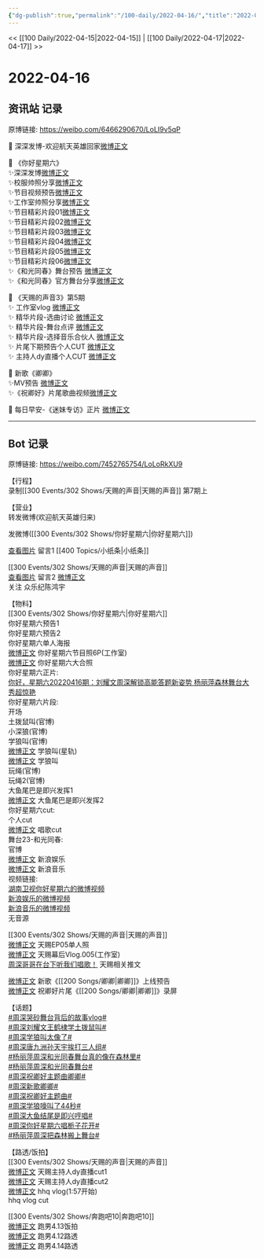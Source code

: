 ```yaml
---
{"dg-publish":true,"permalink":"/100-daily/2022-04-16/","title":"2022-04-16"}
---
```



<< [[100 Daily/2022-04-15\|2022-04-15]] | [[100 Daily/2022-04-17\|2022-04-17]] >>

# 2022-04-16

## 资讯站 记录

原博链接: https://weibo.com/6466290670/LoLI9v5qP

💫 深深发博-欢迎航天英雄回家[微博正文](https://m.weibo.cn/6466290670/4758679662889870)

💫 《你好星期六》  
✨深深发博[微博正文](https://m.weibo.cn/6466290670/4758991475312291)  
✨校服帅照分享[微博正文](https://m.weibo.cn/6466290670/4758889536947252)  
✨节目视频预告[微博正文](https://m.weibo.cn/6466290670/4758916611965385)  
✨工作室帅照分享[微博正文](https://m.weibo.cn/6466290670/4758969460195767)  
✨节目精彩片段01[微博正文](https://m.weibo.cn/6466290670/4758984172767476)  
✨节目精彩片段02[微博正文](https://m.weibo.cn/6466290670/4758984210514982)  
✨节目精彩片段03[微博正文](https://m.weibo.cn/6466290670/4758999948335372)  
✨节目精彩片段04[微博正文](https://m.weibo.cn/6466290670/4759012593633535)  
✨节目精彩片段05[微博正文](https://m.weibo.cn/6466290670/4759016310312538)  
✨节目精彩片段06[微博正文](https://m.weibo.cn/6466290670/4759025721804450)  
✨《和光同春》舞台预告 [微博正文](https://m.weibo.cn/6466290670/4758859723577365)  
✨《和光同春》官方舞台分享[微博正文](https://m.weibo.cn/6466290670/4758988254612673)

💫 《天赐的声音3》第5期  
✨ 工作室vlog [微博正文](https://m.weibo.cn/6466290670/4758917366677763)  
✨ 精华片段-选曲讨论 [微博正文](https://m.weibo.cn/6466290670/4758861375869325)  
✨ 精华片段-舞台点评 [微博正文](https://m.weibo.cn/6466290670/4758858252159224)  
✨ 精华片段-选择音乐合伙人 [微博正文](https://m.weibo.cn/6466290670/4758864816505867)  
✨ 片尾下期预告个人CUT [微博正文](https://m.weibo.cn/6466290670/4758848134972976)  
✨ 主持人dy直播个人CUT [微博正文](https://m.weibo.cn/6466290670/4758944863754102)

💫 新歌《卿卿》  
✨MV预告 [微博正文](https://m.weibo.cn/6466290670/4758968888987718)  
✨《祝卿好》片尾歌曲视频[微博正文](https://m.weibo.cn/6466290670/4758993413341384)

💫 每日早安-《迷妹专访》正片 [微博正文](https://m.weibo.cn/6466290670/4758801871538997)

---
## Bot 记录

原博链接: https://weibo.com/7452765754/LoLoRkXU9

【行程】  
录制[[300 Events/302 Shows/天赐的声音\|天赐的声音]] 第7期上

【营业】  
[](https://m.weibo.cn/1736988591/4758674877187613) 转发微博(欢迎航天英雄归来)

[](https://m.weibo.cn/1736988591/4758989042877951) 发微博([[300 Events/302 Shows/你好星期六\|你好星期六]])

[查看图片](https://wx3.sinaimg.cn/large/0088n2Pggy1h1avlnwtw5j30yi075weo.jpg) 留言1 [](https://m.weibo.cn/1736988591/4757875429478010) [[400 Topics/小纸条\|小纸条]]

[[300 Events/302 Shows/天赐的声音\|天赐的声音]]  
[查看图片](https://wx3.sinaimg.cn/large/0088n2Pggy1h1bkl8re8lj30yi07mwer.jpg) 留言2 [微博正文](https://m.weibo.cn/1224838603/4758657278151068)  
关注 众乐纪陈鸿宇

【物料】  
[[300 Events/302 Shows/你好星期六\|你好星期六]]  
[](https://m.weibo.cn/6456359414/4758849753976756) 你好星期六预告1  
[](https://m.weibo.cn/6456359414/4758909996764608) 你好星期六预告2  
[](https://m.weibo.cn/6456359414/4758885192437977) 你好星期六单人海报  
[微博正文](https://m.weibo.cn/7478855230/4758965131414792) 你好星期六节目照6P(工作室)  
[微博正文](https://m.weibo.cn/7542354484/4758972659664156) 你好星期六大合照  
你好星期六正片:  
[你好，星期六20220416期：刘耀文周深解锁高能答题新姿势 杨丽萍森林舞台大秀超惊艳](https://weibo.cn/sinaurl?u=https%3A%2F%2Fm.mgtv.com%2Fb%2F412705%2F15994497.html%3Ft%3Dvideoshare%26tc%3DjXKKosRPSAN7%26f%3Dwb%26dc%3D941e6aff-6e8a-4795-a590-6a3bb3d153a1)  
你好星期六片段:  
[](https://m.weibo.cn/3223747774/4758978279509016) 开场  
[](https://m.weibo.cn/6456359414/4758981405580444) 土拨鼠叫(官博)  
[](https://m.weibo.cn/6456359414/4758982108907401) 小深狼(官博)  
[](https://m.weibo.cn/6456359414/4758982479058685) 学狼叫(官博)  
[微博正文](https://m.weibo.cn/6466290670/4759016310312538) 学狼叫(星轨)  
[微博正文](https://m.weibo.cn/1878335471/4758982483510846) 学狼叫  
[](https://m.weibo.cn/6456359414/4758995585467536) 玩绳(官博)  
[](https://m.weibo.cn/6456359414/4758996836421930) 玩绳2(官博)  
[](https://m.weibo.cn/1591169702/4758988110954961) 大鱼尾巴是即兴发挥1  
[微博正文](https://m.weibo.cn/6525010965/4758992880145008) 大鱼尾巴是即兴发挥2  
你好星期六cut:  
[](https://m.weibo.cn/1371117067/4759005152412392) 个人cut  
[微博正文](https://m.weibo.cn/2116890350/4758997757855793) 唱歌cut  
舞台23-和光同春:  
[](https://m.weibo.cn/6456359414/4758986291937869) 官博  
[微博正文](https://m.weibo.cn/1642591402/4758994574639967) 新浪娱乐  
[微博正文](https://m.weibo.cn/1266269835/4758989777406597) 新浪音乐  
视频链接:  
[湖南卫视你好星期六的微博视频](https://video.weibo.com/show?fid=1034:4758977054179401)  
[新浪娱乐的微博视频](https://video.weibo.com/show?fid=1034:4758994246631609)  
[新浪音乐的微博视频](https://video.weibo.com/show?fid=1034:4758989108609126)  
无音源

[[300 Events/302 Shows/天赐的声音\|天赐的声音]]  
[微博正文](https://m.weibo.cn/1315706994/4758909908161228) 天赐EP05单人照  
[微博正文](https://m.weibo.cn/7478855230/4758910747807880) 天赐幕后Vlog.005(工作室)  
[周深哥哥在台下听我们唱歌！](https://weibo.cn/sinaurl?u=https%3A%2F%2Fmp.weixin.qq.com%2Fs%2FMCWvvCaT9XtJ56tECATLXg) 天赐相关推文

[微博正文](https://m.weibo.cn/1266269835/4758962766090770) 新歌《[[200 Songs/卿卿\|卿卿]]》上线预告  
[微博正文](https://m.weibo.cn/6466290670/4758993413341384) 祝卿好片尾《[[200 Songs/卿卿\|卿卿]]》录屏

【话题】  
[#周深哭砂舞台背后的故事vlog#](https://s.weibo.com/weibo?q=%23%E5%91%A8%E6%B7%B1%E5%93%AD%E7%A0%82%E8%88%9E%E5%8F%B0%E8%83%8C%E5%90%8E%E7%9A%84%E6%95%85%E4%BA%8Bvlog%23)  
[#周深刘耀文王鹤棣学土拨鼠叫#](https://s.weibo.com/weibo?q=%23%E5%91%A8%E6%B7%B1%E5%88%98%E8%80%80%E6%96%87%E7%8E%8B%E9%B9%A4%E6%A3%A3%E5%AD%A6%E5%9C%9F%E6%8B%A8%E9%BC%A0%E5%8F%AB%23)  
[#周深学狼叫太像了#](https://s.weibo.com/weibo?q=%23%E5%91%A8%E6%B7%B1%E5%AD%A6%E7%8B%BC%E5%8F%AB%E5%A4%AA%E5%83%8F%E4%BA%86%23)  
[#周深唐九洲孙天宇挨打三人组#](https://s.weibo.com/weibo?q=%23%E5%91%A8%E6%B7%B1%E5%94%90%E4%B9%9D%E6%B4%B2%E5%AD%99%E5%A4%A9%E5%AE%87%E6%8C%A8%E6%89%93%E4%B8%89%E4%BA%BA%E7%BB%84%23)  
[#杨丽萍周深和光同春舞台真的像在森林里#](https://s.weibo.com/weibo?q=%23%E6%9D%A8%E4%B8%BD%E8%90%8D%E5%91%A8%E6%B7%B1%E5%92%8C%E5%85%89%E5%90%8C%E6%98%A5%E8%88%9E%E5%8F%B0%E7%9C%9F%E7%9A%84%E5%83%8F%E5%9C%A8%E6%A3%AE%E6%9E%97%E9%87%8C%23)  
[#杨丽萍周深和光同春舞台#](https://s.weibo.com/weibo?q=%23%E6%9D%A8%E4%B8%BD%E8%90%8D%E5%91%A8%E6%B7%B1%E5%92%8C%E5%85%89%E5%90%8C%E6%98%A5%E8%88%9E%E5%8F%B0%23)  
[#周深祝卿好主题曲卿卿#](https://s.weibo.com/weibo?q=%23%E5%91%A8%E6%B7%B1%E7%A5%9D%E5%8D%BF%E5%A5%BD%E4%B8%BB%E9%A2%98%E6%9B%B2%E5%8D%BF%E5%8D%BF%23)  
[#周深新歌卿卿#](https://s.weibo.com/weibo?q=%23%E5%91%A8%E6%B7%B1%E6%96%B0%E6%AD%8C%E5%8D%BF%E5%8D%BF%23)  
[#周深祝卿好主题曲#](https://s.weibo.com/weibo?q=%23%E5%91%A8%E6%B7%B1%E7%A5%9D%E5%8D%BF%E5%A5%BD%E4%B8%BB%E9%A2%98%E6%9B%B2%23)  
[#周深学狼嚎叫了44秒#](https://s.weibo.com/weibo?q=%23%E5%91%A8%E6%B7%B1%E5%AD%A6%E7%8B%BC%E5%9A%8E%E5%8F%AB%E4%BA%8644%E7%A7%92%23)  
[#周深大鱼结尾是即兴哼唱#](https://s.weibo.com/weibo?q=%23%E5%91%A8%E6%B7%B1%E5%A4%A7%E9%B1%BC%E7%BB%93%E5%B0%BE%E6%98%AF%E5%8D%B3%E5%85%B4%E5%93%BC%E5%94%B1%23)  
[#周深你好星期六唱栀子花开#](https://s.weibo.com/weibo?q=%23%E5%91%A8%E6%B7%B1%E4%BD%A0%E5%A5%BD%E6%98%9F%E6%9C%9F%E5%85%AD%E5%94%B1%E6%A0%80%E5%AD%90%E8%8A%B1%E5%BC%80%23)  
[#杨丽萍周深把森林搬上舞台#](https://s.weibo.com/weibo?q=%23%E6%9D%A8%E4%B8%BD%E8%90%8D%E5%91%A8%E6%B7%B1%E6%8A%8A%E6%A3%AE%E6%9E%97%E6%90%AC%E4%B8%8A%E8%88%9E%E5%8F%B0%23)

【路透/饭拍】  
[[300 Events/302 Shows/天赐的声音\|天赐的声音]]  
[微博正文](https://m.weibo.cn/1726515977/4758883303687851) 天赐主持人dy直播cut1  
[微博正文](https://m.weibo.cn/6466290670/4758944863754102) 天赐主持人dy直播cut2  
[微博正文](https://m.weibo.cn/7671773876/4758929365536787) hhq vlog(1:57开始)  
[](https://m.weibo.cn/6838541957/4758921518252489) hhq vlog cut

[[300 Events/302 Shows/奔跑吧10\|奔跑吧10]]  
[微博正文](https://m.weibo.cn/7633014126/4758847136994279) 跑男4.13饭拍  
[微博正文](https://m.weibo.cn/3076839347/4757893470228526) 跑男4.12路透  
[微博正文](https://m.weibo.cn/3168550574/4758673563847008) 跑男4.14路透
